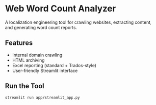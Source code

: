 # Web Word Count Analyzer

A localization engineering tool for crawling websites, extracting content, and generating word count reports.

## Features
- Internal domain crawling
- HTML archiving
- Excel reporting (standard + Trados-style)
- User-friendly Streamlit interface

## Run the Tool
```bash
streamlit run app/streamlit_app.py
